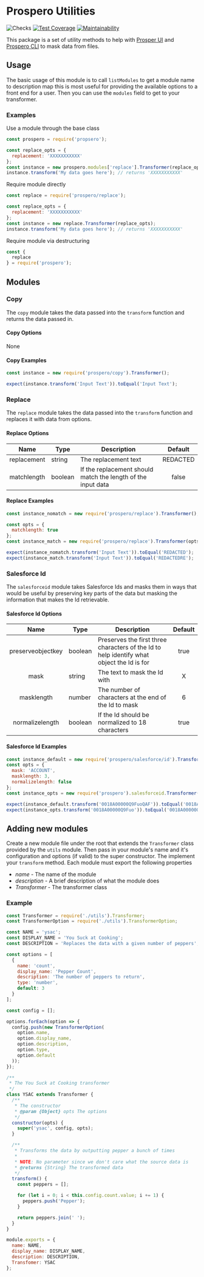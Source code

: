 # Prospero Utilities

![Checks](https://github.com/prosperodatamask/prosperoutils/workflows/Checks/badge.svg)
[![Test Coverage](https://api.codeclimate.com/v1/badges/ec2a64e88fdb9044ef2a/test_coverage)](https://codeclimate.com/github/prosperodatamask/prosperoutils/test_coverage)
[![Maintainability](https://api.codeclimate.com/v1/badges/ec2a64e88fdb9044ef2a/maintainability)](https://codeclimate.com/github/prosperodatamask/prosperoutils/maintainability)

This package is a set of utility methods to help with [Prosper UI](https://github.com/prosperodatamask/prosperoui) and [Prospero CLI](https://github.com/prosperodatamask/prosperocli) to mask data from files.

## Usage

The basic usage of this module is to call `listModules` to get a module name to description map this is most useful for providing the available options to a front end for a user.  Then you can use the `modules` field to get to your transformer.

### Examples

Use a module through the base class

```javascript
const prospero = require('propsero');

const replace_opts = {
  replacement: 'XXXXXXXXXXX'
};
const instance = new prospero.modules['replace'].Transformer(replace_opts);
instance.transform('My data goes here'); // returns 'XXXXXXXXXXX'
```

Require module directly

```javascript
const replace = require('prospero/replace');

const replace_opts = {
  replacement: 'XXXXXXXXXXX'
};
const instance = new replace.Transformer(replace_opts);
instance.transform('My data goes here'); // returns 'XXXXXXXXXXX'
```

Require module via destructuring

```javascript
const {
  replace
} = require('prospero');
```

## Modules

### Copy

The `copy` module takes the data passed into the `transform` function and returns the data passed in.

#### Copy Options

None

#### Copy Examples

```javascript
const instance = new require('prospero/copy').Transformer();

expect(instance.transform('Input Text')).toEqual('Input Text');
```

### Replace

The `replace` module takes the data passed into the `transform` function and replaces it with data from options.

#### Replace Options

| Name | Type | Description | Default |
|:----:|------|-------------|:-------:|
| replacement | string | The replacement text | REDACTED |
| matchlength | boolean | If the replacement should match the length of the input data | false |

#### Replace Examples

```javascript
const instance_nomatch = new require('prospero/replace').Transformer();

const opts = {
  matchlength: true
};
const instance_match = new require('prospero/replace').Transformer(opts);

expect(instance_nomatch.transform('Input Text')).toEqual('REDACTED');
expect(instance_match.transform('Input Text')).toEqual('REDACTEDRE');
```

### Salesforce Id

The `salesforceid` module takes Salesforce Ids and masks them in ways that would be useful by preserving key parts of the data but masking the information that makes the Id retrievable.

#### Salesforce Id Options

| Name | Type | Description | Default |
|:----:|------|-------------|:-------:|
| preserveobjectkey | boolean | Preserves the first three characters of the Id to help identify what object the Id is for | true |
| mask | string | The text to mask the Id with | X |
| masklength | number | The number of characters at the end of the Id to mask | 6 |
| normalizelength | boolean | If the Id should be normalized to 18 characters | true |

#### Salesforce Id Examples

```javascript
const instance_default = new require('prospero/salesforce/id').Transformer();
const opts = {
  mask: 'ACCOUNT',
  masklength: 3,
  normalizelength: false
};
const instance_opts = new require('prospero').salesforceid.Transformer(opts);

expect(instance_default.transform('0018A00000Q9FuoQAF')).toEqual('0018A00000Q9XXXXXX');
expect(instance_opts.transform('0018A00000Q9Fuo')).toEqual('0018A00000Q9ACC');
```

## Adding new modules

Create a new module file under the root that extends the `Transformer` class provided by the `utils` module.  Then pass in your module's name and it's configuration and options (if valid) to the super constructor.  The implement your `transform` method.  Each module must export the following properties

* _name_ - The name of the module
* _description_ - A brief description of what the module does
* _Transformer_ - The transformer class

### Example

```javascript
const Transformer = require('./utils').Transformer;
const TransformerOption = require('./utils').TransformerOption;

const NAME = 'ysac';
const DISPLAY_NAME = 'You Suck at Cooking';
const DESCRIPTION = 'Replaces the data with a given number of peppers';

const options = [
  {
    name: 'count',
    display_name: 'Pepper Count',
    description: 'The number of peppers to return',
    type: 'number',
    default: 3
  }
];

const config = [];

options.forEach(option => {
  config.push(new TransformerOption(
    option.name,
    option.display_name,
    option.description,
    option.type,
    option.default
  ));
});

/**
 * The You Suck at Cooking transformer
 */
class YSAC extends Transformer {
  /**
   * The constructor
   * @param {Object} opts The options
   */
  constructor(opts) {
    super('ysac', config, opts);
  }

  /**
   * Transforms the data by outputting pepper a bunch of times
   *
   * NOTE: No parameter since we don't care what the source data is
   * @returns {String} The transformed data
   */
  transform() {
    const peppers = [];

    for (let i = 0; i < this.config.count.value; i += 1) {
      peppers.push('Pepper');
    }

    return peppers.join(' ');
  }
}

module.exports = {
  name: NAME,
  display_name: DISPLAY_NAME,
  description: DESCRIPTION,
  Transfomer: YSAC
};
```
